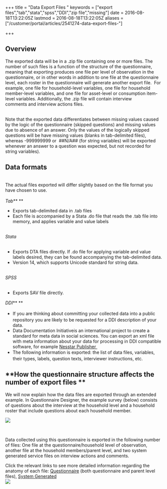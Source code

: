 +++
title = "Data Export Files "
keywords = ["export files","tab","stata","spss","DDI","zip file","missing"]
date = 2016-08-18T13:22:05Z
lastmod = 2016-08-18T13:22:05Z
aliases = ["/customer/portal/articles/2541274-data-export-files-"]

+++

**Overview**
------------

  
The exported data will be in a .zip file containing one or more files.
The number of such files is a function of the structure of the
questionnaire, meaning that exporting produces one file per level of
observation in the questionnaire, or in other words in addition to one
file at the questionnaire level, each roster in the questionnaire will
generate another export file.  For example, one file for household-level
variables, one file for household member-level variables, and one file
for asset-level or consumption item-level variables. Additionally, the
.zip file will contain interview comments and interview actions files.
   
 

Note that the exported data differentiates between missing values caused
by the logic of the questionnaire (skipped questions) and missing values
due to absence of an answer. Only the values of the logically skipped
questions will be have missing values (blanks in tab-delimited files),
whereas -999999999 or  \#\#N/A\#\# (for string variables) will be
exported whenever an answer to a question was expected, but not recorded
for string variables).

 **Data formats**
-----------------

   
The actual files exported will differ slightly based on the file format
you have chosen to use.  
   
*Tab*** **

-   Exports tab-delimited data in .tab files
-   Each file is accompanied by a Stata .do file that reads the .tab
    file into memory, and applies variable and value labels

   
*Stata*  
 

-   Exports DTA files directly. If .do file for applying variable and
    value labels desired, they can be found accompanying the
    tab-delimited data. 
-   Version 14, which supports Unicode standard for string data. 

   
*SPSS*  
 

-   Exports SAV file directly. 

  
<span style="line-height: 20.8px;">*DDI*** **</span>

-   <span style="line-height: 20.8px;">If you are thinking about
    committing your collected data into a public repository you are
    likely to be requested for a DDI description of your data. </span>
-   <span class="underline">Data Documentation Initiative</span>is an
    international project to create a standard for meta data in social
    sciences. You can export an xml file with meta information about
    your data for processing in DDI compatible software, for
    example [Nesstar
    Publisher ](http://www.nesstar.com/software/publisher.html)
-   <span style="line-height: 20.8px;"><span
    style="line-height: 20.8px;"><span style="line-height: 20.8px;">The
    following information is exported: the list of data files,
    variables, their types, labels, question texts, interviewer
    instructions, etc.</span></span></span>

 **How the questionnaire structure affects the number of export files **
------------------------------------------------------------------------

  
We will now explain how the data files are exported through an extended
example. In Questionnaire Designer, the example survey (below) consists
of questions about the interview at the household level and a household
roster that include questions about each household member.   
  
![](/images/677299.png)

 

Data collected using this questionnaire is exported in the following
number of files: One file at the questionnaire/household level of
observation, another file at the household members/parent level, and two
system generated service files on interview actions and comments.   
  
  
Click the relevant links to see more detailed information regarding the
anatomy of each
file: [Questionnaire](/headquarters/questionnaire-data---export-file-anatomy) (both
questionnaire and parent level files), [System
Generated](/headquarters/system-generated---export-file-anatomy)   
![](/images/773031.png)
